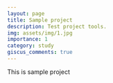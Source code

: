 ```yaml
---
layout: page
title: Sample project
description: Test project tools.
img: assets/img/1.jpg
importance: 1
category: study
giscus_comments: true
---
```


This is sample project
